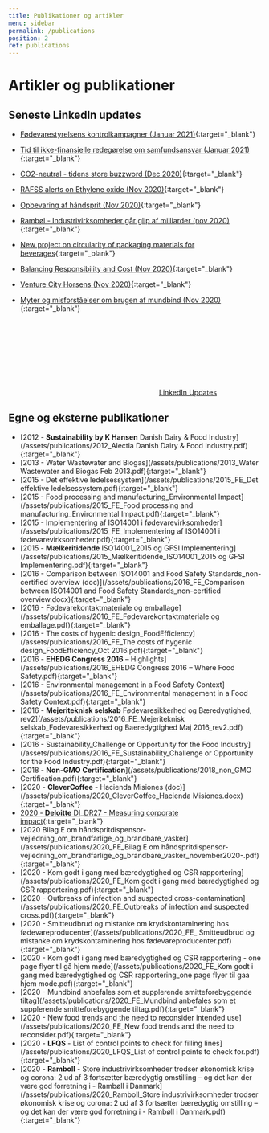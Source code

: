 ```yaml
---
title: Publikationer og artikler
menu: sidebar
permalink: /publications
position: 2
ref: publications
---
```


# Artikler og publikationer

## Seneste LinkedIn updates

* [Fødevarestyrelsens kontrolkampagner (Januar 2021)](https://www.linkedin.com/feed/update/urn:li:activity:6757614241483694080){:target="_blank"}

* [Tid til ikke-finansielle redegørelse om samfundsansvar (Januar 2021)](https://www.linkedin.com/feed/update/urn:li:activity:6752477262555217920){:target="_blank"}

* [CO2-neutral - tidens store buzzword (Dec 2020)](https://www.linkedin.com/feed/update/urn:li:activity:6739846642612154369){:target="_blank"}

* [RAFSS alerts on Ethylene oxide (Nov 2020)](https://www.linkedin.com/feed/update/urn:li:activity:6739267311087308800){:target="_blank"}

* [Opbevaring af håndsprit (Nov 2020)](https://www.linkedin.com/posts/karin-hansen-a14446_beredskabsstyrelsens-vejl-bilag-e-h%C3%A5ndsprintdispensere-activity-6736920992532242432-Vsva){:target="_blank"}

* [Rambøl - Industrivirksomheder går glip af milliarder (nov 2020)](https://www.linkedin.com/feed/update/urn:li:activity:6734768609727528961){:target="_blank"}

* [New project on circularity of packaging materials for beverages](https://www.linkedin.com/posts/karin-hansen-a14446_stora-enso-and-tetra-pak-to-explore-the-building-activity-6732961677777657856-huV2){:target="_blank"}

* [Balancing Responsibility and Cost (Nov 2020)](https://www.linkedin.com/posts/karin-hansen-a14446_balancing-responsibility-and-cost-activity-6734013993821773824-XEBc){:target="_blank"}

* [Venture City Horsens (Nov 2020)](https://www.linkedin.com/feed/update/urn:li:activity:6732211096410746880){:target="_blank"}

* [Myter og misforståelser om brugen af mundbind (Nov 2020)](https://www.linkedin.com/posts/karin-hansen-a14446_mundbind-og-alternativer-som-smitteforebyggende-activity-6732958242667851776-Jqpj){:target="_blank"}

<a class="sb-post-link page-link" rel="noreferrer noopener" target="_blank" href="https://linkedin.com/company/foodefficiency"><svg class="svg-icon grey"><use xlink:href="/assets/foodefficiency-social-icons.svg#linkedin"></use></svg>LinkedIn Updates</a>

## Egne og eksterne publikationer

* [2012 - **Sustainability by K Hansen** Danish Dairy & Food Industry](/assets/publications/2012_Alectia Danish Dairy & Food Industry.pdf){:target="_blank"}
* [2013 - Water Wastewater and Biogas](/assets/publications/2013_Water Wastewater and Biogas Feb 2013.pdf){:target="_blank"}
* [2015 - Det effektive ledelsessystem](/assets/publications/2015_FE_Det effektive ledelsessystem.pdf){:target="_blank"}
* [2015 - Food processing and manufacturing_Environmental Impact](/assets/publications/2015_FE_Food processing and manufacturing_Environmental Impact.pdf){:target="_blank"}
* [2015 - Implementering af ISO14001 i fødevarevirksomheder](/assets/publications/2015_FE_Implementering af ISO14001 i fødevarevirksomheder.pdf){:target="_blank"}
* [2015 - **Mælkeritidende** ISO14001_2015 og GFSI Implementering](/assets/publications/2015_Mælkeritidende_ISO14001_2015 og GFSI Implementering.pdf){:target="_blank"}
* [2016 - Comparison between ISO14001 and Food Safety Standards_non-certified overview (doc)](/assets/publications/2016_FE_Comparison between ISO14001 and Food Safety Standards_non-certified overview.docx){:target="_blank"}
* [2016 - Fødevarekontaktmateriale og emballage](/assets/publications/2016_FE_Fødevarekontaktmateriale og emballage.pdf){:target="_blank"}
* [2016 - The costs of hygenic design_FoodEfficiency](/assets/publications/2016_FE_The costs of hygenic design_FoodEfficiency_Oct 2016.pdf){:target="_blank"}
* [2016 - **EHEDG Congress 2016** – Highlights](/assets/publications/2016_EHEDG Congress 2016 – Where Food Safety.pdf){:target="_blank"}
* [2016 - Environmental management in a Food Safety Context](/assets/publications/2016_FE_Environmental management in a Food Safety Context.pdf){:target="_blank"}
* [2016 - **Mejeriteknisk selskab** Fødevaresikkerhed og Bæredygtighed, rev2](/assets/publications/2016_FE_Mejeriteknisk selskab_Fodevaresikkerhed og Baeredygtighed Maj 2016_rev2.pdf){:target="_blank"}
* [2016 - Sustainability_Challenge or Opportunity for the Food Industry](/assets/publications/2016_FE_Sustainability_Challenge or Opportunity for the Food Industry.pdf){:target="_blank"}
* [2018 - **Non-GMO Certification**](/assets/publications/2018_non_GMO Certification.pdf){:target="_blank"}
* [2020 - **CleverCoffee** - Hacienda Misiones (doc)](/assets/publications/2020_CleverCoffee_Hacienda Misiones.docx){:target="_blank"}
* [2020 - **Deloitte** DI_DR27 - Measuring corporate impact](/assets/publications/2020_Deloitte_DI_DR27-Measuring-corporate-impact.pdf){:target="_blank"}
* [2020 Bilag E om håndspritdispensor-vejledning_om_brandfarlige_og_brandbare_vasker](/assets/publications/2020_FE_Bilag E om håndspritdispensor-vejledning_om_brandfarlige_og_brandbare_vasker_november2020-.pdf){:target="_blank"}
* [2020 - Kom godt i gang med bæredygtighed og CSR rapportering](/assets/publications/2020_FE_Kom godt i gang med bæredygtighed og CSR rapportering.pdf){:target="_blank"}
* [2020 - Outbreaks of infection and suspected cross-contamination](/assets/publications/2020_FE_Outbreaks of infection and suspected cross.pdf){:target="_blank"}
* [2020 - Smitteudbrud og mistanke om krydskontaminering hos fødevareproducenter](/assets/publications/2020_FE_ Smitteudbrud og mistanke om krydskontaminering hos fødevareproducenter.pdf){:target="_blank"}
* [2020 - Kom godt i gang med bæredygtighed og CSR rapportering - one page flyer til gå hjem møde](/assets/publications/2020_FE_Kom godt i gang med bæredygtighed og CSR rapportering_one page flyer til gaa hjem mode.pdf){:target="_blank"}
* [2020 - Mundbind anbefales som et supplerende smitteforebyggende tiltag](/assets/publications/2020_FE_Mundbind anbefales som et supplerende smitteforebyggende tiltag.pdf){:target="_blank"}
* [2020 - New food trends and the need to reconsider intended use](/assets/publications/2020_FE_New food trends and the need to reconsider.pdf){:target="_blank"}
* [2020 - **LFQS** - List of control points to check for filling lines](/assets/publications/2020_LFQS_List of control points to check for.pdf){:target="_blank"}
* [2020 - **Ramboll** - Store industrivirksomheder trodser økonomisk krise og corona: 2 ud af 3 fortsætter bæredygtig omstilling – og det kan der være god forretning i - Rambøll i Danmark](/assets/publications/2020_Ramboll_Store industrivirksomheder trodser økonomisk krise og corona: 2 ud af 3 fortsætter bæredygtig omstilling – og det kan der være god forretning i - Rambøll i Danmark.pdf){:target="_blank"}
